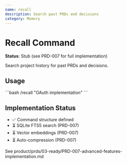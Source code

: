 ```yaml
---
name: recall
description: Search past PRDs and decisions
category: Memory
---
```


# Recall Command

**Status**: Stub (see PRD-007 for full implementation)

Search project history for past PRDs and decisions.

## Usage

\`\`\`bash
/recall "OAuth implementation"
\`\`\`

## Implementation Status

- ✅ Command structure defined
- ⏳ SQLite FTS5 search (PRD-007)
- ⏳ Vector embeddings (PRD-007)
- ⏳ Auto-compression (PRD-007)

See product/prds/03-ready/PRD-007-advanced-features-implementation.md
